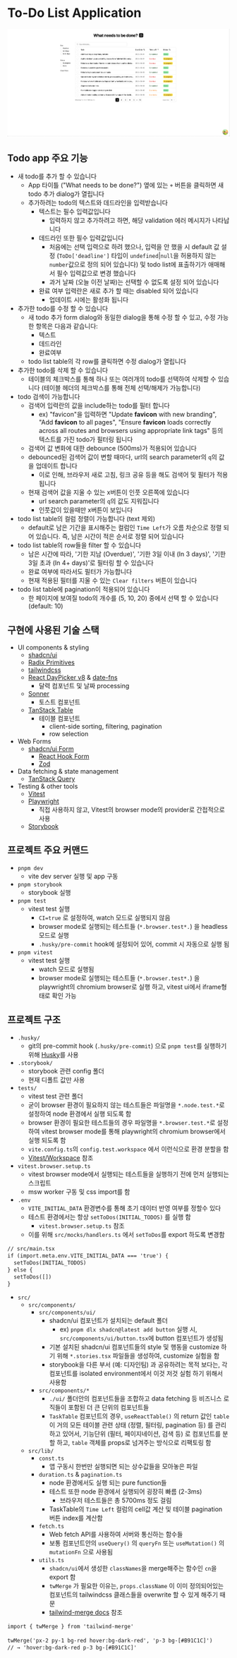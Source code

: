 # To-Do List Application

![todo app screenshot](./docs/todo-app-screenshot.png)

## Todo app 주요 기능
- 새 todo를 추가 할 수 있습니다
  - App 타이틀 ("What needs to be done?") 옆에 있는 `+` 버튼을 클릭하면 새 todo 추가 dialog가 열립니다
  - 추가하려는 todo의 텍스트와 데드라인을 입력받습니다
    - 텍스트는 필수 입력값입니다
      - 입력하지 않고 추가하려고 하면, 해당 validation 에러 메시지가 나타납니다
    - 데드라인 또한 필수 입력값입니다
      - 처음에는 선택 입력으로 하려 했으나, 입력을 안 했을 시 default 값 설정 (`ToDo['deadline']` 타입이 `undefined`|`null`을 허용하지 않는 `number`값으로 정의 되어 있습니다) 및 todo list에 표출하기가 애매해서 필수 입력값으로 변경 했습니다
      - 과거 날짜 (오늘 이전 날짜)는 선택할 수 없도록 설정 되어 있습니다
    - 완료 여부 입력란은 새로 추가 할 때는 disabled 되어 있습니다
      - 업데이트 시에는 활성화 됩니다
- 추가한 todo를 수정 할 수 있습니다
  - 새 todo 추가 form dialog와 동일한 dialog을 통해 수정 할 수 있고, 수정 가능한 항목은 다음과 같습니다:
    - 텍스트
    - 데드라인
    - 완료여부
  - todo list table의 각 row를 클릭하면 수정 dialog가 열립니다
- 추가한 todo를 삭제 할 수 있습니다
  - 테이블의 체크박스를 통해 하나 또는 여러개의 todo를 선택하여 삭제할 수 있습니다 (테이블 헤더의 체크박스를 통해 전체 선택/해제가 가능합니다)
- todo 검색이 가능합니다
  - 검색어 입력란의 값을 include하는 todo를 필터 합니다
    - ex) "favicon"을 입력하면 "Update **favicon** with new branding", "Add **favicon** to all pages", "Ensure **favicon** loads correctly across all routes and browsers using appropriate link tags" 등의 텍스트를 가진 todo가 필터링 됩니다
  - 검색어 값 변화에 대한 debounce (500ms)가 적용되어 있습니다
  - debounced된 검색어 값이 변할 때마다, url의 search parameter의 `q`의 값을 업데이트 합니다
    - 이로 인해, 브라우저 새로 고침, 링크 공유 등을 해도 검색어 및 필터가 적용 됩니다
  - 현재 검색어 값을 지울 수 있는 x버튼이 인풋 오른쪽에 있습니다 
    - url search parameter의 `q`의 값도 지워집니다
    - 인풋값이 있을때만 x버튼이 보입니다
- todo list table의 컬럼 정렬이 가능합니다 (text 제외)
  - default로 남은 기간을 표시해주는 컬럼인 `Time Left`가 오름 차순으로 정렬 되어 있습니다. 즉, 남은 시간이 적은 순서로 정렬 되어 있습니다
- todo list table의 row들을 filter 할 수 있습니다
  - 남은 시간에 따라, '기한 지남 (Overdue)', '기한 3일 이내 (In 3 days)', '기한 3일 초과 (In 4+ days)'로 필터링 할 수 있습니다
  - 완료 여부에 따라서도 필터가 가능합니다
  - 현재 적용된 필터를 지울 수 있는 `Clear filters` 버튼이 있습니다
- todo list table에 pagination이 적용되어 있습니다
  - 한 페이지에 보여질 todo의 개수를 (5, 10, 20) 중에서 선택 할 수 있습니다 (default: 10)

## 구현에 사용된 기술 스택
- UI components & styling
  - [shadcn/ui](https://ui.shadcn.com/)
  - [Radix Primitives](https://www.radix-ui.com/primitives/docs/overview/introduction)
  - [tailwindcss](https://tailwindcss.com/)
  - [React DayPicker v8](https://daypicker.dev/v8) & [date-fns](https://date-fns.org/)
    - 달력 컴포넌트 및 날짜 processing
  - [Sonner](https://sonner.emilkowal.ski/)
    - 토스트 컴포넌트
  - [TanStack Table](https://tanstack.com/table/latest)
    - 테이블 컴포넌트
      - client-side sorting, filtering, pagination
      - row selection
- Web Forms
  - [shadcn/ui Form](https://ui.shadcn.com/docs/components/form)
    - [React Hook Form](https://react-hook-form.com/)
    - [Zod](https://zod.dev/)
- Data fetching & state management
  - [TanStack Query](https://tanstack.com/query/latest/docs/framework/react/overview)
- Testing & other tools
  - [Vitest](https://vitest.dev/)
  - [Playwright](https://playwright.dev/)
      - 직접 사용하지 않고, Vitest의 browser mode의 provider로 간접적으로 사용
  - [Storybook](https://storybook.js.org/)

## 프로젝트 주요 커맨드
- `pnpm dev`
  - vite dev server 실행 및 app 구동
- `pnpm storybook`
  - storybook 실행
- `pnpm test`
  - vitest test 실행
    - `CI=true` 로 설정하여, watch 모드로 실행되지 않음
    - browser mode로 실행되는 테스트들 (`*.browser.test*.`) 을 headless 모드로 실행
    - `.husky/pre-commit` hook에 설정되어 있어, commit 시 자동으로 실행 됨
- `pnpm vitest`
  - vitest test 실행
    - watch 모드로 실행됨
    - browser mode로 실행되는 테스트들 (`*.browser.test*.`) 을 playwright의 chromium browser로 실행 하고, vitest ui에서 iframe형태로 확인 가능

## 프로젝트 구조
- `.husky/`
  - git의 pre-commit hook (`.husky/pre-commit`) 으로 `pnpm test`를 실행하기 위해 [Husky](https://typicode.github.io/husky/)를 사용
- `.storybook/`
  - storybook 관련 config 폴더
  - 현재 디폴트 값만 사용
- `tests/`
  - vitest test 관련 폴더
  - 굳이 browser 환경이 필요하지 않는 테스트들은 파일명을 `*.node.test.*`로 설정하여 node 환경에서 실행 되도록 함
  - browser 환경이 필요한 테스트들의 경우 파일명을 `*.browser.test.*`로 설정하여 vitest browser mode를 통해 playwright의 chromium browser에서 실행 되도록 함
  - `vite.config.ts`의 `config.test.workspace` 에서 이런식으로 환경 분할을 함
  - [Vitest/Workspace](https://vitest.dev/guide/workspace) 참조
- `vitest.browser.setup.ts`
  - vitest browser mode에서 실행되는 테스트들을 실행하기 전에 먼저 실행되는 스크립트
  - msw worker 구동 및 css import를 함
- `.env`
  - `VITE_INITIAL_DATA` 환경변수를 통해 초기 데이터 반영 여부를 정할수 있다
  - 테스트 환경에서는 항상 `setToDos(INITIAL_TODOS)` 를 실행 함
    - `vitest.browser.setup.ts` 참조
  - 이를 위해 `src/mocks/handlers.ts` 에서 `setToDos`를 export 하도록 변경함
```tsx
// src/main.tsx
if (import.meta.env.VITE_INITIAL_DATA === 'true') {
  setToDos(INITIAL_TODOS)
} else {
  setToDos([])
}
```
- `src/`
  - `src/components/`
    - `src/components/ui/`
      - shadcn/ui 컴포넌트가 설치되는 default 폴더
        - ex) `pnpm dlx shadcn@latest add button` 실행 시, `src/components/ui/button.tsx`에 button 컴포넌트가 생성됨
      - 기본 설치된 shadcn/ui 컴포넌트들의 style 및 행동을 customize 하기 위해 `*.stories.tsx` 파일들을 생성하여, customize 실험을 함
      - storybook을 다른 부서 (예: 디자인팀) 과 공유하려는 목적 보다는, 각 컴포넌트를 isolated environment에서 이것 저것 실험 하기 위해서 사용함
    - `src/components/*`
      - `./ui/` 폴더안의 컴포넌트들을 조합하고 data fetching 등 비즈니스 로직들이 포함된 더 큰 단위의 컴포넌트들
      - `TaskTable` 컴포넌트의 경우, `useReactTable()` 의 return 값인 `table`이 거의 모든 테이블 관련 상태 (정렬, 필터링, pagination 등) 를 관리하고 있어서, 기능단위 (필터, 페이지네이션, 검색 등) 로 컴포넌트를 분할 하고, `table` 객체를 props로 넘겨주는 방식으로 리팩토링 함
  - `src/lib/`
    - `const.ts`
        - 앱 구동시 한번만 실행되면 되는 상수값들을 모아놓은 파일
    - `duration.ts` & `pagination.ts`
      - node 환경에서도 실행 되는 pure function들
      - 테스트 또한 node 환경에서 실행되어 굉장히 빠름 (2-3ms)
        - 브라우저 테스트들은 총 5700ms 정도 걸림
      - TaskTable의 `Time Left` 컬럼의 cell값 계산 및 테이블 pagination 버튼 index를 계산함
    - `fetch.ts`
      - Web fetch API를 사용하여 서버와 통신하는 함수들
      - 보통 컴포넌트안의 `useQuery()` 의 `queryFn` 또는 `useMutation()` 의 `mutationFn` 으로 사용됨
    - `utils.ts`
      - `shadcn/ui`에서 생성한 `classNames`을 merge해주는 함수인 `cn`을 export 함
      - `twMerge` 가 필요한 이유는, `props.className` 이 이미 정의되어있는 컴포넌트의 tailwindcss 클래스들을 overwrite 할 수 있게 해주기 때문
      - [tailwind-merge docs](https://github.com/dcastil/tailwind-merge/blob/v3.2.0/docs/what-is-it-for.md) 참조
```tsx
import { twMerge } from 'tailwind-merge'

twMerge('px-2 py-1 bg-red hover:bg-dark-red', 'p-3 bg-[#B91C1C]')
// → 'hover:bg-dark-red p-3 bg-[#B91C1C]'
```